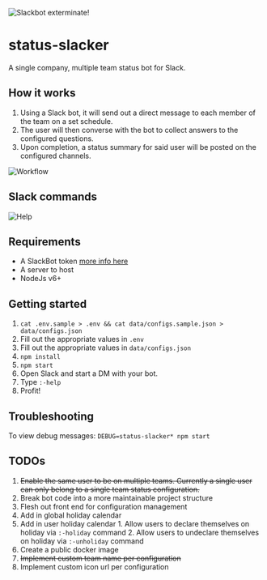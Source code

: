 ![Slackbot exterminate!](https://a.slack-edge.com/2fac/plugins/bot/assets/service_128.png)
# status-slacker
A single company, multiple team status bot for Slack.

## How it works

1. Using a Slack bot, it will send out a direct message to each member of the team on a set schedule.
2. The user will then converse with the bot to collect answers to the configured questions.
3. Upon completion, a status summary for said user will be posted on the configured channels.

![Workflow](https://dl.dropboxusercontent.com/u/452959/hosted/status-slacker/workflow.gif)

## Slack commands
![Help](https://dl.dropboxusercontent.com/u/452959/hosted/status-slacker/usage.png)

## Requirements
* A SlackBot token [more info here](https://api.slack.com/bot-users)
* A server to host
* NodeJs v6+

## Getting started
1. `cat .env.sample > .env && cat data/configs.sample.json > data/configs.json`
2. Fill out the appropriate values in `.env`
3. Fill out the appropriate values in `data/configs.json`
4. `npm install`
5. `npm start`
6. Open Slack and start a DM with your bot.
7. Type `:-help`
8. Profit!

## Troubleshooting
To view debug messages:
`DEBUG=status-slacker* npm start`

## TODOs
1. ~~Enable the same user to be on multiple teams. Currently a single user can only belong to a single team status configuration.~~
2. Break bot code into a more maintainable project structure
3. Flesh out front end for configuration management
  1. Add in global holiday calendar
  2. Add in user holiday calendar
    1. Allow users to declare themselves on holiday via `:-holiday` command
    2. Allow users to undeclare themselves on holiday via `:-unholiday` command
4. Create a public docker image
5. ~~Implement custom team name per configuration~~
6. Implement custom icon url per configuration
